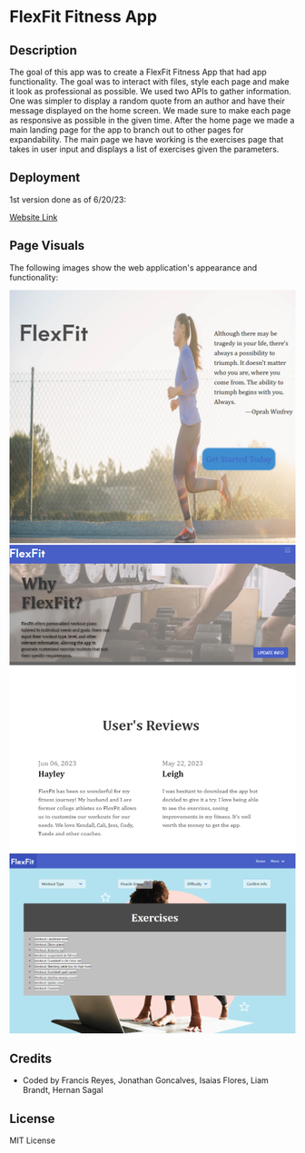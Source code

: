
# FlexFit Fitness App

## Description
The goal of this app was to create a FlexFit Fitness App that had app functionality. The goal was to interact with files, style each page and make it look as professional as possible. We used two APIs to gather information. One was simpler to display a random quote from an author and have their message displayed on the home screen. We made sure to make each page as responsive as possible in the given time. After the home page we made a main landing page for the app to branch out to other pages for expandability. The main page we have working is the exercises page that takes in user input and displays a list of exercises given the parameters.



## Deployment

1st version done as of 6/20/23:

[Website Link](https://reyesfrancisp.github.io/FlexFit_Fitness_App/)

## Page Visuals

The following images show the web application's appearance and functionality:

<img src = "images\example_home_page_flexfit.png">

<img src = "images\example_app_page_flexfit.png">

<img src = "images\example_exercise_page_flexfit.png">

## Credits
- Coded by Francis Reyes, Jonathan Goncalves, Isaias Flores, Liam Brandt, Hernan Sagal

## License

MIT License
